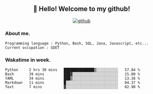 <h2 align="center">👋 Hello! Welcome to my github! </h2>
<p align="center">
  <a href="https://github.com/usergwen"><img src="https://img.shields.io/badge/GitHub-24292e" alt="github"></a>
</p>

### About me.

```Plain Text
Programming language : Python, Bash, SQL, Java, Javascript, etc...
Current occupation : SDET
```
### Wakatime in week.

<!--START_SECTION:waka-->
```text
Python     2 hrs 30 mins   ██████████████▒░░░░░░░░░░   57.84 % 
Bash       39 mins         ███▓░░░░░░░░░░░░░░░░░░░░░   15.00 % 
YAML       34 mins         ███▒░░░░░░░░░░░░░░░░░░░░░   13.36 % 
Markdown   11 mins         █░░░░░░░░░░░░░░░░░░░░░░░░   04.37 % 
Text       7 mins          ▓░░░░░░░░░░░░░░░░░░░░░░░░   02.90 % 
```
<!--END_SECTION:waka-->
